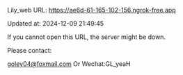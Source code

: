 Lily_web URL: https://ae6d-61-165-102-156.ngrok-free.app

Updated at: 2024-12-09 21:49:45

If you cannot open this URL, the server might be down.

Please contact: 

goley04@foxmail.com Or Wechat:GL_yeaH